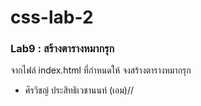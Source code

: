 # css-lab-2
### Lab9 : สร้างตารางหมากรุก
จากไฟล์ index.html ที่กำหนดให้ จงสร้างตารางหมากรุก
- ศิรวิชญ์ ประสิทธิเวชานนท์ (เอม)//